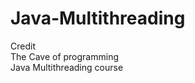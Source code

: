 # Java-Multithreading

Credit                 
The Cave of programming                            
Java Multithreading course
